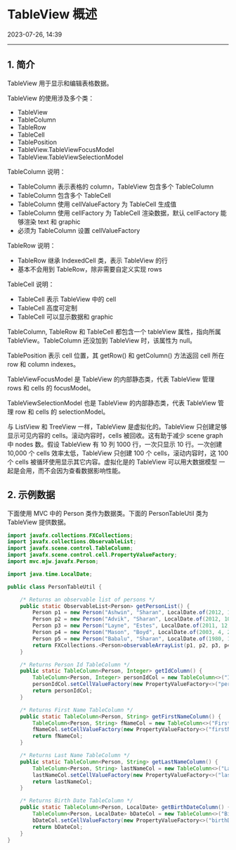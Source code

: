 # TableView 概述

2023-07-26, 14:39
****
## 1. 简介

TableView 用于显示和编辑表格数据。

TableView 的使用涉及多个类：

- TableView
- TableColumn
- TableRow
- TableCell
- TablePosition
- TableView.TableViewFocusModel
- TableView.TableViewSelectionModel

TableColumn 说明：

- TableColumn 表示表格的 column，TableView 包含多个 TableColumn
- TableColumn 包含多个 TableCell
- TableColumn 使用 cellValueFactory 为 TableCell 生成值
- TableColumn 使用 cellFactory 为 TableCell 渲染数据，默认 cellFactory 能够渲染 text 和 graphic
- 必须为 TableColumn 设置 cellValueFactory

TableRow 说明：

- TableRow 继承 IndexedCell 类，表示 TableView 的行
- 基本不会用到 TableRow，除非需要自定义实现 rows

TableCell 说明：

- TableCell 表示 TableView 中的 cell
- TableCell 高度可定制
- TableCell 可以显示数据和 graphic

TableColumn, TableRow 和 TableCell 都包含一个 tableView 属性，指向所属 TableView。TableColumn 还没加到 TableView 时，该属性为 null。

TablePosition 表示 cell 位置，其 getRow() 和 getColumn() 方法返回 cell 所在 row 和 column indexes。

TableViewFocusModel 是 TableView 的内部静态类，代表 TableView 管理 rows 和 cells 的 focusModel。

TableViewSelectionModel 也是 TableView 的内部静态类，代表 TableView 管理 row 和 cells 的 selectionModel。

与 ListView 和 TreeView 一样，TableView 是虚拟化的。TableView 只创建足够显示可见内容的 cells。滚动内容时，cells 被回收。这有助于减少 scene graph 中 nodes 数。假设 TableView 有 10 列 1000 行，一次只显示 10 行。一次创建 10,000 个 cells 效率太低，TableView 只创建 100 个 cells，滚动内容时，这 100 个 cells 被循环使用显示其它内容。虚拟化是的 TableView 可以用大数据模型 一起是会用，而不会因为查看数据影响性能。

## 2. 示例数据

下面使用 MVC 中的 Person 类作为数据类。下面的 PersonTableUtil 类为 TableView 提供数据。

```java
import javafx.collections.FXCollections;
import javafx.collections.ObservableList;
import javafx.scene.control.TableColumn;
import javafx.scene.control.cell.PropertyValueFactory;
import mvc.mjw.javafx.Person;

import java.time.LocalDate;

public class PersonTableUtil {

    /* Returns an observable list of persons */
    public static ObservableList<Person> getPersonList() {
        Person p1 = new Person("Ashwin", "Sharan", LocalDate.of(2012, 10, 11));
        Person p2 = new Person("Advik", "Sharan", LocalDate.of(2012, 10, 11));
        Person p3 = new Person("Layne", "Estes", LocalDate.of(2011, 12, 16));
        Person p4 = new Person("Mason", "Boyd", LocalDate.of(2003, 4, 20));
        Person p5 = new Person("Babalu", "Sharan", LocalDate.of(1980, 1, 10));
        return FXCollections.<Person>observableArrayList(p1, p2, p3, p4, p5);
    }

    /* Returns Person Id TableColumn */
    public static TableColumn<Person, Integer> getIdColumn() {
        TableColumn<Person, Integer> personIdCol = new TableColumn<>("Id");
        personIdCol.setCellValueFactory(new PropertyValueFactory<>("personId"));
        return personIdCol;
    }

    /* Returns First Name TableColumn */
    public static TableColumn<Person, String> getFirstNameColumn() {
        TableColumn<Person, String> fNameCol = new TableColumn<>("First Name");
        fNameCol.setCellValueFactory(new PropertyValueFactory<>("firstName"));
        return fNameCol;
    }

    /* Returns Last Name TableColumn */
    public static TableColumn<Person, String> getLastNameColumn() {
        TableColumn<Person, String> lastNameCol = new TableColumn<>("Last Name");
        lastNameCol.setCellValueFactory(new PropertyValueFactory<>("lastName"));
        return lastNameCol;
    }

    /* Returns Birth Date TableColumn */
    public static TableColumn<Person, LocalDate> getBirthDateColumn() {
        TableColumn<Person, LocalDate> bDateCol = new TableColumn<>("Birth Date");
        bDateCol.setCellValueFactory(new PropertyValueFactory<>("birthDate"));
        return bDateCol;
    }
}
```


